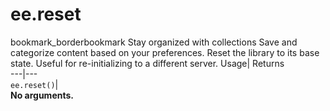  
#  ee.reset
bookmark_borderbookmark Stay organized with collections  Save and categorize content based on your preferences. 
Reset the library to its base state. Useful for re-initializing to a different server. 
Usage| Returns  
---|---  
`ee.reset()`|   
**No arguments.**
